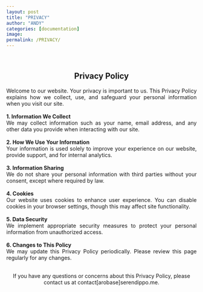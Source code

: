 ```yaml
---
layout: post
title: "PRIVACY"
author: "ANDY"
categories: [documentation]
image: 
permalink: /PRIVACY/
---
```

<br /> 
<h2 align="center">Privacy Policy</h2>
<div align="justify">
Welcome to our website. Your privacy is important to us. This Privacy Policy explains how we collect, use, and safeguard your personal information when you visit our site.
<br /><br />
<b>1. Information We Collect</b><br />
We may collect information such as your name, email address, and any other data you provide when interacting with our site.
<br /><br />
<b>2. How We Use Your Information</b><br />
Your information is used solely to improve your experience on our website, provide support, and for internal analytics.
<br /><br />
<b>3. Information Sharing</b><br />
We do not share your personal information with third parties without your consent, except where required by law.
<br /><br />
<b>4. Cookies</b><br />
Our website uses cookies to enhance user experience. You can disable cookies in your browser settings, though this may affect site functionality.
<br /><br />
<b>5. Data Security</b><br />
We implement appropriate security measures to protect your personal information from unauthorized access.
<br /><br />
<b>6. Changes to This Policy</b><br />
We may update this Privacy Policy periodically. Please review this page regularly for any changes.
<br /><br />
<div align="center">
  <p>If you have any questions or concerns about this Privacy Policy, please contact us at contact[arobase]serendippo.me.</p>
</div>
